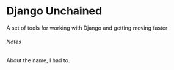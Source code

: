 # Django Unchained

A set of tools for working with Django and getting moving faster

###### Notes

About the name, I had to.

